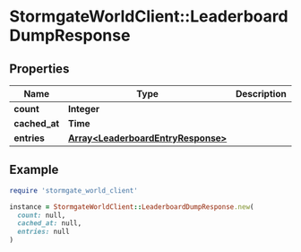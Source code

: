 # StormgateWorldClient::LeaderboardDumpResponse

## Properties

| Name | Type | Description | Notes |
| ---- | ---- | ----------- | ----- |
| **count** | **Integer** |  |  |
| **cached_at** | **Time** |  |  |
| **entries** | [**Array&lt;LeaderboardEntryResponse&gt;**](LeaderboardEntryResponse.md) |  |  |

## Example

```ruby
require 'stormgate_world_client'

instance = StormgateWorldClient::LeaderboardDumpResponse.new(
  count: null,
  cached_at: null,
  entries: null
)
```


